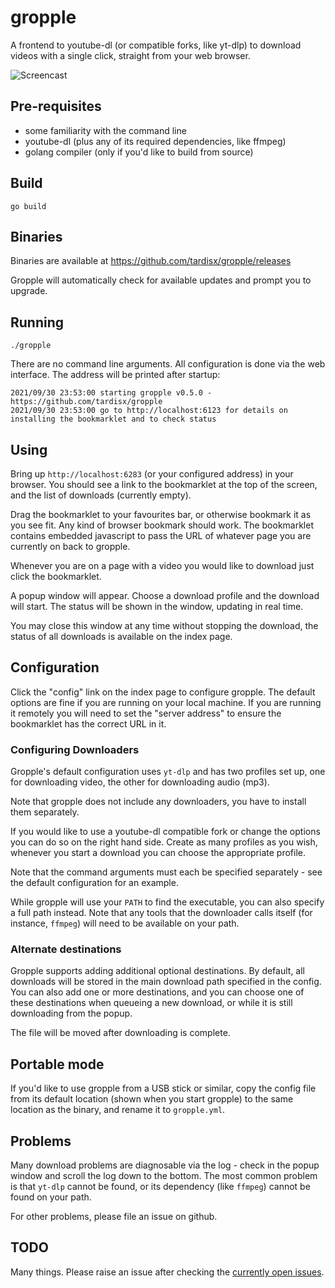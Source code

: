 # gropple

A frontend to youtube-dl (or compatible forks, like yt-dlp) to download videos with a single click, straight from your web browser.

![Screencast](/screencast.gif)

## Pre-requisites

* some familiarity with the command line
* youtube-dl (plus any of its required dependencies, like ffmpeg)
* golang compiler (only if you'd like to build from source)

## Build

    go build

## Binaries

Binaries are available at <https://github.com/tardisx/gropple/releases>

Gropple will automatically check for available updates and prompt you to
upgrade.

## Running

    ./gropple

There are no command line arguments. All configuration is done via the web
interface. The address will be printed after startup:

    2021/09/30 23:53:00 starting gropple v0.5.0 - https://github.com/tardisx/gropple
    2021/09/30 23:53:00 go to http://localhost:6123 for details on installing the bookmarklet and to check status

## Using

Bring up `http://localhost:6283` (or your configured address) in your browser.
You should see a link to the bookmarklet at the top of the screen, and the list
of downloads (currently empty).

Drag the bookmarklet to your favourites bar, or otherwise bookmark it as you see
fit. Any kind of browser bookmark should work. The bookmarklet contains embedded
javascript to pass the URL of whatever page you are currently on back to
gropple.

Whenever you are on a page with a video you would like to download just click
the bookmarklet.

A popup window will appear. Choose a download profile and the download will
start. The status will be shown in the window, updating in real time.

You may close this window at any time without stopping the download, the status
of all downloads is available on the index page.

## Configuration

Click the "config" link on the index page to configure gropple. The default
options are fine if you are running on your local machine. If you are running it
remotely you will need to set the "server address" to ensure the bookmarklet has
the correct URL in it.

### Configuring Downloaders

Gropple's default configuration uses `yt-dlp` and has two profiles set up, one
for downloading video, the other for downloading audio (mp3).

Note that gropple does not include any downloaders, you have to install them
separately.

If you would like to use a youtube-dl compatible fork or change the options you
can do so on the right hand side. Create as many profiles as you wish, whenever
you start a download you can choose the appropriate profile.

Note that the command arguments must each be specified separately - see the
default configuration for an example.

While gropple will use your `PATH` to find the executable, you can also specify
a full path instead. Note that any tools that the downloader calls itself (for
instance, `ffmpeg`) will need to be available on your path.

### Alternate destinations

Gropple supports adding additional optional destinations. By default, all
downloads will be stored in the main download path specified in the config. You
can also add one or more destinations, and you can choose one of these
destinations when queueing a new download, or while it is still downloading from
the popup.

The file will be moved after downloading is complete.

## Portable mode

If you'd like to use gropple from a USB stick or similar, copy the config file
from its default location (shown when you start gropple) to the same location as
the binary, and rename it to `gropple.yml`.

## Problems

Many download problems are diagnosable via the log - check in the popup window
and scroll the log down to the bottom. The most common problem is that `yt-dlp`
cannot be found, or its dependency (like `ffmpeg`) cannot be found on your path.

For other problems, please file an issue on github.

## TODO

Many things. Please raise an issue after checking the [currently open
issues](https://github.com/tardisx/gropple/issues).
